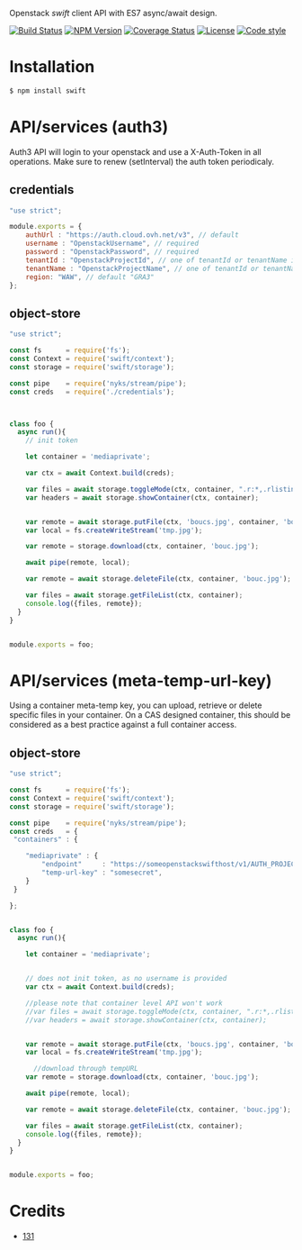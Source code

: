 Openstack *swift* client API with ES7 async/await design.

[![Build Status](https://github.com/131/swift/actions/workflows/test.yml/badge.svg?branch=master)](https://github.com/131/swift/actions/workflows/test.yml)
[![NPM Version](https://img.shields.io/npm/v/swift.svg?style=flat)](https://www.npmjs.org/package/swift)
[![Coverage Status](https://img.shields.io/coveralls/131/swift.svg?style=flat)](https://coveralls.io/r/131/swift?branch=master)
[![License](https://img.shields.io/badge/license-MIT-blue.svg)](http://opensource.org/licenses/MIT)
[![Code style](https://img.shields.io/badge/code%2fstyle-ivs-green.svg)](https://www.npmjs.com/package/eslint-plugin-ivs)




# Installation

```bash
$ npm install swift
```


# API/services (auth3)
Auth3 API will login to your openstack and use a X-Auth-Token in all operations.
Make sure to renew (setInterval) the auth token periodicaly.

## credentials
```js
"use strict";

module.exports = {
    authUrl : "https://auth.cloud.ovh.net/v3", // default
    username : "OpenstackUsername", // required
    password : "OpenstackPassword", // required
    tenantId : "OpenstackProjectId", // one of tenantId or tenantName is required
    tenantName : "OpenstackProjectName", // one of tenantId or tenantName is required
    region: "WAW", // default "GRA3"
};

```


## object-store 
```js
"use strict";

const fs      = require('fs');
const Context = require('swift/context');
const storage = require('swift/storage');

const pipe    = require('nyks/stream/pipe');
const creds   = require('./credentials');



class foo {
  async run(){
    // init token

    let container = 'mediaprivate';

    var ctx = await Context.build(creds);

    var files = await storage.toggleMode(ctx, container, ".r:*,.rlistings");
    var headers = await storage.showContainer(ctx, container);


    var remote = await storage.putFile(ctx, 'boucs.jpg', container, 'bouc.jpg');
    var local = fs.createWriteStream('tmp.jpg');

    var remote = storage.download(ctx, container, 'bouc.jpg');

    await pipe(remote, local);

    var remote = await storage.deleteFile(ctx, container, 'bouc.jpg');

    var files = await storage.getFileList(ctx, container);
    console.log({files, remote});
  }
}


module.exports = foo;
```


# API/services (meta-temp-url-key)
Using a container meta-temp key, you can upload, retrieve or delete specific files in your container.
On a CAS designed container, this should be considered as a best practice against a full container access.

## object-store 
```js
"use strict";

const fs      = require('fs');
const Context = require('swift/context');
const storage = require('swift/storage');

const pipe    = require('nyks/stream/pipe');
const creds   = {
 "containers" : {

    "mediaprivate" : {
        "endpoint"     : "https://someopenstackswifthost/v1/AUTH_PROJECTID/mediaprivate",
        "temp-url-key" : "somesecret",
    }
 }

};


class foo {
  async run(){

    let container = 'mediaprivate';


    // does not init token, as no username is provided
    var ctx = await Context.build(creds);

    //please note that container level API won't work
    //var files = await storage.toggleMode(ctx, container, ".r:*,.rlistings");
    //var headers = await storage.showContainer(ctx, container);


    var remote = await storage.putFile(ctx, 'boucs.jpg', container, 'bouc.jpg');
    var local = fs.createWriteStream('tmp.jpg');

      //download through tempURL
    var remote = storage.download(ctx, container, 'bouc.jpg');

    await pipe(remote, local);

    var remote = await storage.deleteFile(ctx, container, 'bouc.jpg');

    var files = await storage.getFileList(ctx, container);
    console.log({files, remote});
  }
}


module.exports = foo;
```




# Credits
* [131](https://github.com/131)



